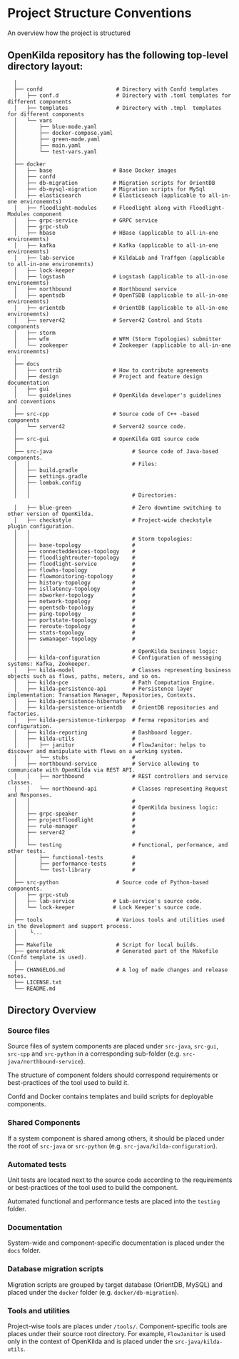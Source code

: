 # Project Structure Conventions
An overview how the project is structured

## OpenKilda repository has the following top-level directory layout:
```
  │
  ├── confd                       # Directory with Confd templates
  │   ├── conf.d                  # Directory with .toml templates for different components  
  │   ├── templates               # Directory with .tmpl  templates for different components
  │   └── vars
  │       ├── blue-mode.yaml
  │       ├── docker-compose.yaml
  │       ├── green-mode.yaml
  │       ├── main.yaml
  │       └── test-vars.yaml
  │  
  ├── docker
  │   ├── base                   # Base Docker images
  │   ├── confd
  │   ├── db-migration           # Migration scripts for OrientDB
  │   ├── db-mysql-migration     # Migration scripts for MySql
  │   ├── elasticsearch          # Elasticseach (applicable to all-in-one environemnts)
  │   ├── floodlight-modules     # Floodlight along with Floodlight-Modules component
  │   ├── grpc-service           # GRPC service
  │   ├── grpc-stub
  │   ├── hbase                  # HBase (applicable to all-in-one environemnts)
  │   ├── kafka                  # Kafka (applicable to all-in-one environemnts)
  │   ├── lab-service            # KildaLab and Traffgen (applicable to all-in-one environemnts)
  │   ├── lock-keeper
  │   ├── logstash               # Logstash (applicable to all-in-one environemnts)
  │   ├── northbound             # Northbound service
  │   ├── opentsdb               # OpenTSDB (applicable to all-in-one environemnts)
  │   ├── orientdb               # OrientDB (applicable to all-in-one environemnts)
  │   ├── server42               # Server42 Control and Stats components
  │   ├── storm
  │   ├── wfm                    # WFM (Storm Topologies) submitter
  │   └── zookeeper              # Zookeeper (applicable to all-in-one environemnts)
  │
  ├── docs
  │   ├── contrib                # How to contribute agreements
  │   ├── design                 # Project and feature design documentation
  │   ├── gui
  │   └── guidelines             # OpenKilda developer's guidelines and conventions
  │  
  ├── src-cpp                    # Source code of C++ -based components
  │   └── server42               # Server42 source code.
  │  
  ├── src-gui                    # OpenKilda GUI source code  
  │  
  ├── src-java                         # Source code of Java-based components.
  │   │                                # Files:
  │   ├── build.gradle
  │   ├── settings.gradle
  │   ├── lombok.config
  │   │
  │   │                                # Directories:
  
  │   ├── blue-green                   # Zero downtime switching to other version of OpenKilda.
  │   ├── checkstyle                   # Project-wide checkstyle plugin configuration.
  │   │
  │   │                                # Storm topologies:
  │   ├── base-topology                #
  │   ├── connecteddevices-topology    #
  │   ├── floodlightrouter-topology    #
  │   ├── floodlight-service           #
  │   ├── flowhs-topology              #
  │   ├── flowmonitoring-topology      #
  │   ├── history-topology             #
  │   ├── isllatency-topology          #
  │   ├── nbworker-topology            #
  │   ├── network-topology             #
  │   ├── opentsdb-topology            #
  │   ├── ping-topology                #
  │   ├── portstate-topology           #
  │   ├── reroute-topology             #
  │   ├── stats-topology               #
  │   ├── swmanager-topology           #
  │   │
  │   │                                # OpenKilda business logic:
  │   ├── kilda-configuration          # Configuration of messaging systems: Kafka, Zookeeper.
  │   ├── kilda-model                  # Classes representing business objects such as flows, paths, meters, and so on.
  │   ├── kilda-pce                    # Path Computation Engine.
  │   ├── kilda-persistence-api        # Persistence layer implementation: Transation Manager, Repositories, Contexts.  
  │   ├── kilda-persistence-hibernate  #
  │   ├── kilda-persistence-orientdb   # OrientDB repositories and factories. 
  │   ├── kilda-persistence-tinkerpop  # Ferma repositories and configuration.
  │   ├── kilda-reporting              # Dashboard logger.
  │   ├── kilda-utils                  # 
  │   │   ├── janitor                  # FlowJanitor: helps to discover and manipulate with flows on a working system.
  │   │   └── stubs                    # 
  │   ├── northbound-service           # Service allowing to communicate with OpenKilda via REST API.
  │   │   ├── northbound               # REST controllers and service classes.
  │   │   └── northbound-api           # Classes representing Request and Responses.
  │   │                                #
  │   │                                # OpenKilda business logic:
  │   ├── grpc-speaker                 #
  │   ├── projectfloodlight            #
  │   ├── rule-manager                 #
  │   ├── server42                     #
  │   │
  │   └── testing                      # Functional, performance, and other tests.
  │       ├── functional-tests         #
  │       ├── performance-tests        #
  │       └── test-library             #
  │
  ├── src-python                  # Source code of Python-based components.
  │   ├── grpc-stub
  │   ├── lab-service            # Lab-service's source code.
  │   └── lock-keeper            # Lock Keeper's source code.
  │     
  ├── tools                       # Various tools and utilities used in the development and support process.
  │    └...
  │  
  ├── Makefile                    # Script for local builds.
  ├── generated.mk                # Generated part of the Makefile (Confd template is used).
  │  
  ├── CHANGELOG.md                # A log of made changes and release notes.
  ├── LICENSE.txt
  └── README.md
```

## Directory Overview
### Source files
Source files of system components are placed under `src-java`, `src-gui`, `src-cpp` and `src-python` in a corresponding sub-folder (e.g. `src-java/northbound-service`). 

The structure of component folders should correspond requirements or best-practices of the tool used to build it.

Confd and Docker contains templates and build scripts for deployable components.

### Shared Components
If a system component is shared among others, it should be placed under the root of `src-java` or `src-python` (e.g. `src-java/kilda-configuration`). 

### Automated tests
Unit tests are located next to the source code according to the requirements or best-practices of the tool used to build the component.

Automated functional and performance tests are placed into the `testing` folder.

### Documentation
System-wide and component-specific documentation is placed under the `docs` folder. 

### Database migration scripts
Migration scripts are grouped by target database (OrientDB, MySQL) and placed under the `docker` folder (e.g. `docker/db-migration`).

### Tools and utilities
Project-wise tools are places under `/tools/`. Component-specific tools are places under their source root directory.
For example, `FlowJanitor` is used only in the context of OpenKilda and is placed under the `src-java/kilda-utils`.
